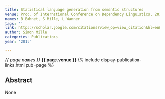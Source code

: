 ```yaml
---
title: Statistical language generation from semantic structures
venue: Proc. of International Conference on Dependency Linguistics, 2011
names: B Bohnet, S Mille, L Wanner
tags: ''
link: https://scholar.google.com/citations?view_op=view_citation&hl=en&user=hg8-G68AAAAJ&pagesize=100&sortby=pubdate&citation_for_view=hg8-G68AAAAJ:ZeXyd9-uunAC
author: Simon Mille
categories: Publications
year: '2011'

---
```


*{{ page.names }}*
**{{ page.venue }}**
{% include display-publication-links.html pub=page %}
## Abstract

None